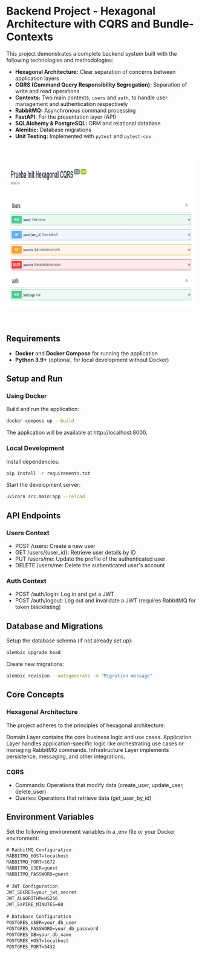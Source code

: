 # Backend Project - Hexagonal Architecture with CQRS and Bundle-Contexts

This project demonstrates a complete backend system built with the following technologies and methodologies:

- **Hexagonal Architecture:** Clear separation of concerns between application layers
- **CQRS (Command Query Responsibility Segregation):** Separation of write and read operations
- **Contexts:** Two main contexts, `users` and `auth`, to handle user management and authentication respectively
- **RabbitMQ:** Asynchronous command processing
- **FastAPI:** For the presentation layer (API)
- **SQLAlchemy & PostgreSQL:** ORM and relational database
- **Alembic:** Database migrations
- **Unit Testing:** Implemented with `pytest` and `pytest-cov`

</br>
</br>
<div align="center">
<img src="./img/endpoints.jpg" alt="api" width="900" height="400" align>
</div>
</br>
</br>

## Requirements

- **Docker** and **Docker Compose** for running the application
- **Python 3.9+** (optional, for local development without Docker)

## Setup and Run

### Using Docker



Build and run the application:

```bash
docker-compose up --build
```

The application will be available at http://localhost:8000.

### Local Development

Install dependencies:

```bash
pip install -r requirements.txt
```

Start the development server:

```bash
uvicorn src.main:app --reload
```

## API Endpoints

### Users Context
- POST /users: Create a new user
- GET /users/{user_id}: Retrieve user details by ID
- PUT /users/me: Update the profile of the authenticated user
- DELETE /users/me: Delete the authenticated user's account

### Auth Context
- POST /auth/login: Log in and get a JWT
- POST /auth/logout: Log out and invalidate a JWT (requires RabbitMQ for token blacklisting)

## Database and Migrations

Setup the database schema (if not already set up):

```bash
alembic upgrade head
```

Create new migrations:

```bash
alembic revision --autogenerate -m "Migration message"
```

## Core Concepts

### Hexagonal Architecture

The project adheres to the principles of hexagonal architecture:

Domain Layer contains the core business logic and use cases. Application Layer handles application-specific logic like orchestrating use cases or managing RabbitMQ commands. Infrastructure Layer implements persistence, messaging, and other integrations.

### CQRS

- Commands: Operations that modify data (create_user, update_user, delete_user)
- Queries: Operations that retrieve data (get_user_by_id)

## Environment Variables

Set the following environment variables in a .env file or your Docker environment:

```env
# RabbitMQ Configuration
RABBITMQ_HOST=localhost
RABBITMQ_PORT=5672
RABBITMQ_USER=guest
RABBITMQ_PASSWORD=guest

# JWT Configuration
JWT_SECRET=your_jwt_secret
JWT_ALGORITHM=HS256
JWT_EXPIRE_MINUTES=60

# Database Configuration
POSTGRES_USER=your_db_user
POSTGRES_PASSWORD=your_db_password
POSTGRES_DB=your_db_name
POSTGRES_HOST=localhost
POSTGRES_PORT=5432
```

